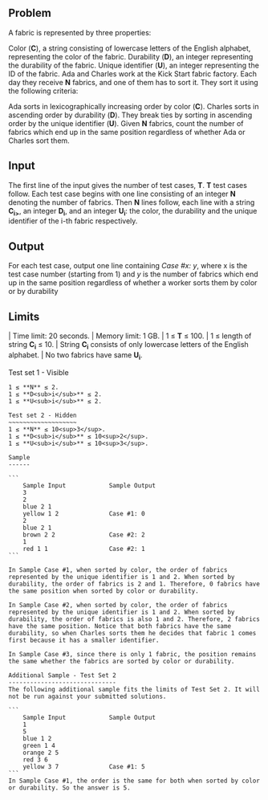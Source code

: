 Problem
-------
A fabric is represented by three properties:

Color (**C**), a string consisting of lowercase letters of the English alphabet, representing the color of the fabric.
Durability (**D**), an integer representing the durability of the fabric.
Unique identifier (**U**), an integer representing the ID of the fabric.
Ada and Charles work at the Kick Start fabric factory. Each day they receive **N** fabrics, and one of them has to sort it. They sort it using the following criteria:

Ada sorts in lexicographically increasing order by color (**C**).
Charles sorts in ascending order by durability (**D**).
They break ties by sorting in ascending order by the unique identifier (**U**).
Given **N** fabrics, count the number of fabrics which end up in the same position regardless of whether Ada or Charles sort them.

Input
-----
The first line of the input gives the number of test cases, **T**. **T** test cases follow.
Each test case begins with one line consisting of an integer **N** denoting the number of fabrics. Then **N** lines follow, each line with a string **C<sub>i></sub>**, an integer **D<sub>i</sub>**, and an integer **U<sub>i</sub>**: the color, the durability and the unique identifier of the i-th fabric respectively.

Output
------
For each test case, output one line containing <i>Case #x: y</i>, where x is the test case number (starting from 1) and <i>y</i> is the number of fabrics which end up in the same position regardless of whether a worker sorts them by color or by durability

Limits
------
| Time limit: 20 seconds.
| Memory limit: 1 GB.
| 1 ≤ **T** ≤ 100.
| 1 ≤ length of string **C<sub>i</sub>** ≤ 10.
| String **C<sub>i</sub>** consists of only lowercase letters of the English alphabet.
| No two fabrics have same **U<sub>i</sub>**.

Test set 1 - Visible
~~~~~~~~~~~~~~~~~~~~
1 ≤ **N** ≤ 2.
1 ≤ **D<sub>i</sub>** ≤ 2.
1 ≤ **U<sub>i</sub>** ≤ 2.

Test set 2 - Hidden
~~~~~~~~~~~~~~~~~~~
1 ≤ **N** ≤ 10<sup>3</sup>.
1 ≤ **D<sub>i</sub>** ≤ 10<sup>2</sup>.
1 ≤ **U<sub>i</sub>** ≤ 10<sup>3</sup>.

Sample
------

```
    Sample Input            Sample Output
    3
    2
    blue 2 1
    yellow 1 2              Case #1: 0
    2
    blue 2 1
    brown 2 2               Case #2: 2
    1
    red 1 1                 Case #2: 1
```

In Sample Case #1, when sorted by color, the order of fabrics represented by the unique identifier is 1 and 2. When sorted by durability, the order of fabrics is 2 and 1. Therefore, 0 fabrics have the same position when sorted by color or durability.

In Sample Case #2, when sorted by color, the order of fabrics represented by the unique identifier is 1 and 2. When sorted by durability, the order of fabrics is also 1 and 2. Therefore, 2 fabrics have the same position. Notice that both fabrics have the same durability, so when Charles sorts them he decides that fabric 1 comes first because it has a smaller identifier.

In Sample Case #3, since there is only 1 fabric, the position remains the same whether the fabrics are sorted by color or durability.

Additional Sample - Test Set 2
------------------------------
The following additional sample fits the limits of Test Set 2. It will not be run against your submitted solutions.

```
    Sample Input            Sample Output
    1
    5
    blue 1 2
    green 1 4
    orange 2 5
    red 3 6
    yellow 3 7              Case #1: 5
```
In Sample Case #1, the order is the same for both when sorted by color or durability. So the answer is 5.